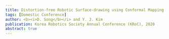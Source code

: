 ```yaml
---
title: Distortion-free Robotic Surface-drawing using Conformal Mapping 
tags: [Domestic Conference]
author: <b><i>D. Song</b></i> and Y. J. Kim
publication: Korea Robotics Society Annual Conference (KRoC), 2020
abstract: true
---
```

